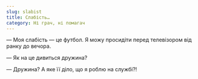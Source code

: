 ```yaml
---
slug: slabist
title: Слабість…
category: Ні грач, ні помагач
---
```

— Моя слабість —  це футбол. Я можу просидіти перед телевізором від ранку до вечора.

— Як на це дивиться дружина?

— Дружина? А яке її діло, що я роблю на службі?!
